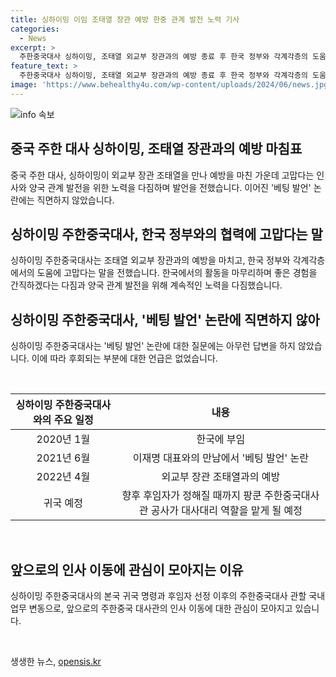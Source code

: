 ```yaml
---
title: 싱하이밍 이임 조태열 장관 예방 한중 관계 발전 노력 기사
categories:
  - News
excerpt: >
  주한중국대사 싱하이밍, 조태열 외교부 장관과의 예방 종료 후 한국 정부와 각계각층의 도움에 감사 밝히고, 양국 관계 발전을 위해 계속 노력하겠다고 전했다. 이전 베팅 발언과 관련해 질문에는 대답을 피하며, 근무한 한국에서 귀국 명령을 받았으며 후임 대사가 정해질 때까지 대사대리가 대리를 맡게 된다.
feature_text: >
  주한중국대사 싱하이밍, 조태열 외교부 장관과의 예방 종료 후 한국 정부와 각계각층의 도움에 감사 밝히고, 양국 관계 발전을 위해 계속 노력하겠다고 전했다. 이전 베팅 발언과 관련해 질문에는 대답을 피하며, 근무한 한국에서 귀국 명령을 받았으며 후임 대사가 정해질 때까지 대사대리가 대리를 맡게 된다.
image: 'https://www.behealthy4u.com/wp-content/uploads/2024/06/news.jpg'
---
```


<p><img src="https://www.behealthy4u.com/wp-content/uploads/2024/06/news.jpg" alt="info 속보" /></p>

<h2 data-ke-size="size26">중국 주한 대사 싱하이밍, 조태열 장관과의 예방 마침표</h2>

<p data-ke-size="size16">중국 주한 대사, 싱하이밍이 외교부 장관 조태열을 만나 예방을 마친 가운데 고맙다는 인사와 양국 관계 발전을 위한 노력을 다짐하며 발언을 전했습니다. 이어진 '베팅 발언' 논란에는 직면하지 않았습니다.</p>

<h2 data-ke-size="size26">싱하이밍 주한중국대사, 한국 정부와의 협력에 고맙다는 말</h2>

<p data-ke-size="size16">싱하이밍 주한중국대사는 조태열 외교부 장관과의 예방을 마치고, 한국 정부와 각계각층에서의 도움에 고맙다는 말을 전했습니다. 한국에서의 활동을 마무리하며 좋은 경험을 간직하겠다는 다짐과 양국 관계 발전을 위해 계속적인 노력을 다짐했습니다.</p>

<h2 data-ke-size="size26">싱하이밍 주한중국대사, '베팅 발언' 논란에 직면하지 않아</h2>

<p data-ke-size="size16">싱하이밍 주한중국대사는 '베팅 발언' 논란에 대한 질문에는 아무런 답변을 하지 않았습니다. 이에 따라 후회되는 부분에 대한 언급은 없었습니다.</p>

<p data-ke-size="size16">&nbsp;</p>

<table>
    <thead>
        <tr>
            <th style="text-align: center;"><b>싱하이밍 주한중국대사와의 주요 일정</b></th>
            <th style="text-align: center;"><b>내용</b></th>
        </tr>
    </thead>
    <tbody>
        <tr>
            <td style="text-align: center;">2020년 1월</td>
            <td style="text-align: center;">한국에 부임</td>
        </tr>
        <tr>
            <td style="text-align: center;">2021년 6월</td>
            <td style="text-align: center;">이재명 대표와의 만남에서 '베팅 발언' 논란</td>
        </tr>
        <tr>
            <td style="text-align: center;">2022년 4월</td>
            <td style="text-align: center;">외교부 장관 조태열과의 예방</td>
        </tr>
        <tr>
            <td style="text-align: center;">귀국 예정</td>
            <td style="text-align: center;">향후 후임자가 정해질 때까지 팡쿤 주한중국대사관 공사가 대사대리 역할을 맡게 될 예정</td>
        </tr>
    </tbody>
</table>

<p data-ke-size="size16">&nbsp;</p>

<h2 data-ke-size="size26">앞으로의 인사 이동에 관심이 모아지는 이유</h2>

<p data-ke-size="size16">싱하이밍 주한중국대사의 본국 귀국 명령과 후임자 선정 이후의 주한중국대사 관할 국내 업무 변동으로, 앞으로의 주한중국 대사관의 인사 이동에 대한 관심이 모아지고 있습니다.</p>

<p data-ke-size="size16">&nbsp;</p>
생생한 뉴스, <a href="https://opensis.kr" rel="dofollow">opensis.kr</a>


